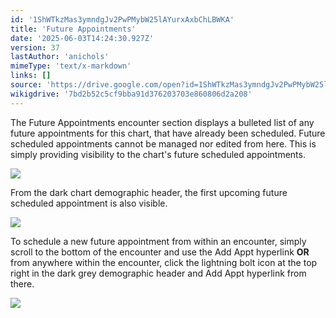 ```yaml
---
id: '1ShWTkzMas3ymndgJv2PwPMybW25lAYurxAxbChLBWKA'
title: 'Future Appointments'
date: '2025-06-03T14:24:30.927Z'
version: 37
lastAuthor: 'anichols'
mimeType: 'text/x-markdown'
links: []
source: 'https://drive.google.com/open?id=1ShWTkzMas3ymndgJv2PwPMybW25lAYurxAxbChLBWKA'
wikigdrive: '7bd2b52c5cf9bba91d376203703e860806d2a208'
---
```

The Future Appointments encounter section displays a bulleted list of any future appointments for this chart, that have already been scheduled.   Future scheduled appointments cannot be managed nor edited from here. This is simply providing visibility to the chart's future scheduled appointments.

![](../future-appointments.assets/76f5cad950f686c32d868bc60530e32e.png)

From the dark chart demographic header, the first upcoming future scheduled appointment is also visible.

![](../future-appointments.assets/a79967daed1aa579675f1514dfa35de9.png)

To schedule a new future appointment from within an encounter, simply scroll to the bottom of the encounter and use the Add Appt hyperlink **OR** from anywhere within the encounter, click the lightning bolt icon at the top right in the dark grey demographic header and Add Appt hyperlink from there.

![](../future-appointments.assets/f4933a51e92f06c5a79c999912218790.png)
